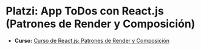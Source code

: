 # Platzi: App ToDos con React.js (Patrones de Render y Composición)
- **Curso:** [Curso de React.js: Patrones de Render y Composición](https://platzi.com/cursos/react-patrones-render/)
